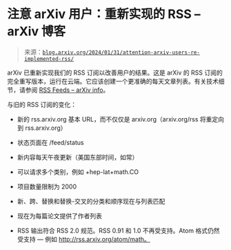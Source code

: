 <!--yml

分类：未分类

日期：2024-05-27 15:22:49

-->

# 注意 arXiv 用户：重新实现的 RSS – arXiv 博客

> 来源：[`blog.arxiv.org/2024/01/31/attention-arxiv-users-re-implemented-rss/`](https://blog.arxiv.org/2024/01/31/attention-arxiv-users-re-implemented-rss/)

arXiv 已重新实现我们的 RSS 订阅以改善用户的结果。这是 arXiv 的 RSS 订阅的完全重写版本，运行在云端。它应该创建一个更准确的每天文章列表。有关技术细节，请参阅 [RSS Feeds – arXiv info](https://info.arxiv.org/help/rss.html)。

与旧的 RSS 订阅的变化：

+   新的 rss.arxiv.org 基本 URL，而不仅仅是 arxiv.org（arxiv.org/rss 将重定向到 rss.arxiv.org）

+   状态页面在 /feed/status

+   新内容每天午夜更新（美国东部时间，如常）

+   可以请求多个类别，例如 +hep-lat+math.CO

+   项目数量限制为 2000

+   新、跨、替换和替换-交叉的分类和顺序现在与列表匹配

+   现在为每篇论文提供了作者列表

+   RSS 输出符合 RSS 2.0 规范。RSS 0.91 和 1.0 不再受支持。Atom 格式仍然受支持 — 例如 http://rss.arxiv.org/atom/math。

